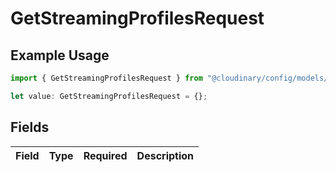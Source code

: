 # GetStreamingProfilesRequest

## Example Usage

```typescript
import { GetStreamingProfilesRequest } from "@cloudinary/config/models/operations";

let value: GetStreamingProfilesRequest = {};
```

## Fields

| Field       | Type        | Required    | Description |
| ----------- | ----------- | ----------- | ----------- |